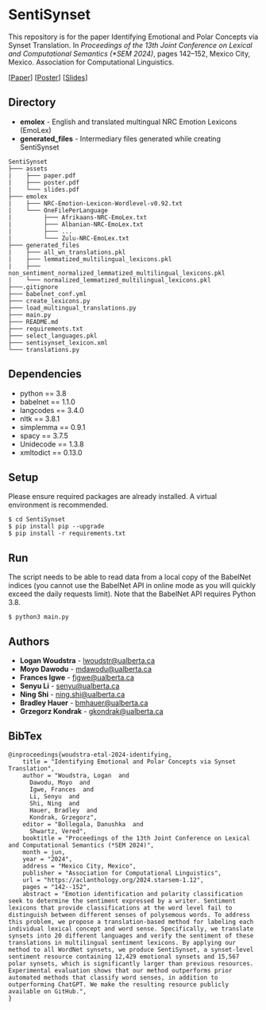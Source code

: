 # SentiSynset
This repository is for the paper Identifying Emotional and Polar Concepts via Synset Translation. In *Proceedings of the 13th Joint Conference on Lexical and Computational Semantics (\*SEM 2024)*, pages 142–152, Mexico City, Mexico. Association for Computational Linguistics.

[[Paper](https://aclanthology.org/2024.starsem-1.12/)] [[Poster](https://github.com/UAlberta-NLP/SentiSynset/blob/main/assets/poster.pdf)] [[Slides](https://github.com/UAlberta-NLP/SentiSynset/blob/main/assets/slides.pdf)]

## Directory
+ **emolex** - English and translated multingual NRC Emotion Lexicons (EmoLex)
+ **generated_files** - Intermediary files generated while creating SentiSynset
```
SentiSynset
├─── assets
|    ├─── paper.pdf
|    ├─── poster.pdf
|    └─── slides.pdf
├─── emolex
|    ├─── NRC-Emotion-Lexicon-Wordlevel-v0.92.txt
|    └─── OneFilePerLanguage
|         ├─── Afrikaans-NRC-EmoLex.txt
|         ├─── Albanian-NRC-EmoLex.txt
|         ├─── ...
|         └─── Zulu-NRC-EmoLex.txt
├─── generated_files
|    ├─── all_wn_translations.pkl
|    ├─── lemmatized_multilingual_lexicons.pkl
|    ├─── non_sentiment_normalized_lemmatized_multilingual_lexicons.pkl
|    └─── normalized_lemmatized_multilingual_lexicons.pkl
├───.gitignore
├─── babelnet_conf.yml
├─── create_lexicons.py
├─── load_multingual_translations.py
├─── main.py
├─── README.md
├─── requirements.txt
├─── select_languages.pkl
├─── sentisynset_lexicon.xml
└─── translations.py
```

## Dependencies
+ python == 3.8
+ babelnet == 1.1.0
+ langcodes == 3.4.0
+ nltk == 3.8.1
+ simplemma == 0.9.1
+ spacy == 3.7.5
+ Unidecode == 1.3.8
+ xmltodict == 0.13.0

## Setup
Please ensure required packages are already installed. A virtual environment is recommended.
```
$ cd SentiSynset
$ pip install pip --upgrade
$ pip install -r requirements.txt
```

## Run
The script needs to be able to read data from a local copy of the BabelNet indices (you cannot use the BabelNet API in online mode as you will quickly exceed the daily requests limit). Note that the BabelNet API requires Python 3.8.
```
$ python3 main.py
```

## Authors
* **Logan Woudstra** - lwoudstr@ualberta.ca
* **Moyo Dawodu** - mdawodu@ualberta.ca
* **Frances Igwe** - figwe@ualberta.ca
* **Senyu Li** - senyu@ualberta.ca
* **Ning Shi** - ning.shi@ualberta.ca
* **Bradley Hauer** - bmhauer@ualberta.ca
* **Grzegorz Kondrak** - gkondrak@ualberta.ca

## BibTex
```
@inproceedings{woudstra-etal-2024-identifying,
    title = "Identifying Emotional and Polar Concepts via Synset Translation",
    author = "Woudstra, Logan  and
      Dawodu, Moyo  and
      Igwe, Frances  and
      Li, Senyu  and
      Shi, Ning  and
      Hauer, Bradley  and
      Kondrak, Grzegorz",
    editor = "Bollegala, Danushka  and
      Shwartz, Vered",
    booktitle = "Proceedings of the 13th Joint Conference on Lexical and Computational Semantics (*SEM 2024)",
    month = jun,
    year = "2024",
    address = "Mexico City, Mexico",
    publisher = "Association for Computational Linguistics",
    url = "https://aclanthology.org/2024.starsem-1.12",
    pages = "142--152",
    abstract = "Emotion identification and polarity classification seek to determine the sentiment expressed by a writer. Sentiment lexicons that provide classifications at the word level fail to distinguish between different senses of polysemous words. To address this problem, we propose a translation-based method for labeling each individual lexical concept and word sense. Specifically, we translate synsets into 20 different languages and verify the sentiment of these translations in multilingual sentiment lexicons. By applying our method to all WordNet synsets, we produce SentiSynset, a synset-level sentiment resource containing 12,429 emotional synsets and 15,567 polar synsets, which is significantly larger than previous resources. Experimental evaluation shows that our method outperforms prior automated methods that classify word senses, in addition to outperforming ChatGPT. We make the resulting resource publicly available on GitHub.",
}
```